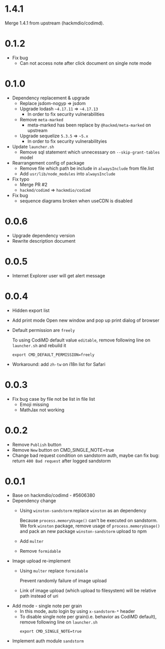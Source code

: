 # 1.4.1
Merge 1.4.1 from upstream (hackmdio/codimd).

# 0.1.2
- Fix bug
	- Can not access note after click document on single note mode

# 0.1.0
- Dependency replacement & upgrade
	- Replace jsdom-nogyp => jsdom
	- Upgrade lodash `~4.17.11` => `~4.17.13`
		- In order to fix security vulnerabilities
	- Remove `meta-marked`
		- meta-marked has been replace by `@hackmd/meta-marked` on upstream
	- Upgrade sequelize `5.3.5` => `~5.x`
		- In order to fix security vulnerabilityies
- Update `launcher.sh`
	- Remove sql statement which unnecessary on `--skip-grant-tables` model
- Rearrangement config of package
	- Remove file which path be include in `alwaysInclude` from file.list
	- Add `usr/lib/node_modules` into `alwaysInclude`
- Fix typo
	- Merge PR #2
	- `hackmd/codimd` => `hackmdio/codimd`
- Fix bug
	- sequence diagrams broken when useCDN is disabled

# 0.0.6
- Upgrade dependency version
- Rewrite description document

# 0.0.5
- Internet Explorer user will get alert message

# 0.0.4
- Hidden export list
- Add print mode
  Open new window and pop up print dialog of browser
- Default permission are `freely`

    To using CodiMD default value `editable`, remove following line on `launcher.sh` and rebuild it
    ```
    export CMD_DEFAULT_PERMISSION=freely
    ```
- Workaround: add `zh-tw` on i18n list for Safari

# 0.0.3

- Fix bug case by file not be list in file list
  - Emoji missing
  - MathJax not working

# 0.0.2

- Remove `Publish` button
- Remove `New` button on CMD_SINGLE_NOTE=true
- Change bad request condition on sandstorm auth, maybe can fix bug: return `400 Bad request` after logged sandstorm


# 0.0.1

- Base on hackmdio/codimd - #5606380
- Dependency change
  - Using `winston-sandstorm` replace `winston` as an dependency

    Because `process.memoryUsage()` can't be executed on sandstorm. We fork `winston` package, remove usage of `process.memoryUsage()` and pack an new package  `winston-sandstorm` upload to npm
  - Add `multer`
  - Remove `formidable`
- Image upload re-implement
  - Using `multer` replace `formidable`

    Prevent randomly failure of image upload
  - Link of image upload (which upload to filesystem) will be relative path instead of uri
- Add mode - single note per grain
  - In this mode, auto login by using `x-sandstorm-*` header
  - To disable single note per grain(i.e. behavior as CodiMD default), remove following line on `launcher.sh`
    ```
    export CMD_SINGLE_NOTE=true
    ```
- Implement auth module `sandstorm`
